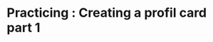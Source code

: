 # Practicing : Creating a profil card part 1 

[Branch]:(https://github.com/codiku/react-native-introduction/tree/004-EN-profil-card-p1)
[Shadows]:(https://ethercreative.github.io/react-native-shadow-generator/)
[Avatar generator link]:(https://i.pravatar.css/300)
[Mockup]:(https://github.com/codiku/ressources/blob/master/RN_mockup_profil_card.png)